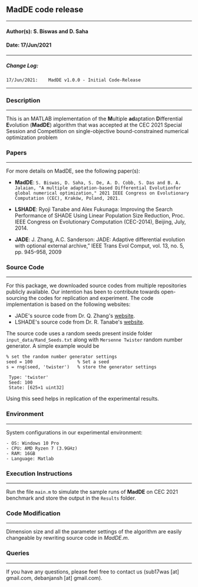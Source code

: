 ## MadDE code release
*******************************************
#### Author(s): S. Biswas and D. Saha 
#### Date: 17/Jun/2021
*******************************************
##### Change Log: 
    17/Jun/2021:    MadDE v1.0.0 - Initial Code-Release
*******************************************
### Description
*******************************************
This is an MATLAB implementation of the **M**ultiple **ad**aptation
**D**ifferential **E**volution (**MadDE**)
algorithm that was accepted at the CEC 2021 Special Session and 
Competition on single-objective bound-constrained numerical optimization problem

### Papers
*******************************************
For more details on MadDE, see the following paper(s):

* **MadDE**:
  ```S. Biswas, D. Saha, S. De, A. D. Cobb, S. Das and B. A. Jalaian, "A multiple adaptation-based Differential Evolutionfor global numerical optimization," 2021 IEEE Congress on Evolutionary Computation (CEC), Kraków, Poland, 2021.```

* **LSHADE**:
  Ryoji Tanabe and Alex Fukunaga: Improving the Search Performance of SHADE Using Linear Population Size Reduction,  Proc. IEEE Congress on Evolutionary Computation (CEC-2014), Beijing, July, 2014.

* **JADE**:
  J. Zhang, A.C. Sanderson: JADE: Adaptive differential evolution with optional external archive,” IEEE Trans Evol Comput, vol. 13, no. 5, pp. 945–958, 2009


### Source Code
*******************************************
For this package, we downloaded source codes from multiple repositories publicly available. Our intention has been to contribute towards open-sourcing the codes for replication and experiment. 
The code implementation is based on the following websites:

* JADE's source code from Dr. Q. Zhang's [website](http://dces.essex.ac.uk/staff/qzhang).
* LSHADE's source code from Dr. R. Tanabe's [website](https://ryojitanabe.github.io/publication).

The source code uses a random seeds present inside folder `input_data/Rand_Seeds.txt` along with `Mersenne Twister` random number generator. 
A simple example would be

`% set the random number generator settings` \
`seed = 100                 % Set a seed` \
`s = rng(seed, 'twister')   % store the generator settings`

     Type: 'twister'
     Seed: 100
     State: [625×1 uint32]

Using this seed helps in replication of the experimental results.

### Environment
*******************************************
System configurations in our experimental environment:

    - OS: Windows 10 Pro
    - CPU: AMD Ryzen 7 (3.9GHz)
    - RAM: 16GB
    - Language: Matlab


### Execution Instructions
*******************************************

Run the file ``main.m`` to simulate the sample runs of **MadDE** on CEC 2021 benchmark and store the output in the ``Results`` folder.

### Code Modification
*******************************************
Dimension size and all the parameter settings of the algorithm are easily changeable by rewriting source code in *MadDE.m*.

### Queries
*******************************************
If you have any questions, please feel free to contact us (sub17was [at] gmail.com, debanjansh [at] gmail.com).
